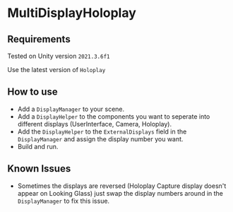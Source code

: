 # MultiDisplayHoloplay

## Requirements

Tested on Unity version `2021.3.6f1`

Use the latest version of `Holoplay`

## How to use

- Add a `DisplayManager` to your scene.
- Add a `DisplayHelper` to the components you want to seperate into different displays (UserInterface, Camera, Holoplay).
- Add the `DisplayHelper` to the `ExternalDisplays` field in the `DisplayManager` and assign the display number you want.
- Build and run.

## Known Issues

- Sometimes the displays are reversed (Holoplay Capture display doesn't appear on Looking Glass) just swap the display numbers around in the `DisplayManager` to fix this issue.

